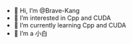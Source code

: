 - 👋 Hi, I’m @Brave-Kang
- 👀 I’m interested in Cpp and CUDA
- 🌱 I’m currently learning Cpp and CUDA
- 💞️ I’m a 小白

<!---
Brave-Kang/Brave-Kang is a ✨ special ✨ repository because its `README.md` (this file) appears on your GitHub profile.
You can click the Preview link to take a look at your changes.
--->
